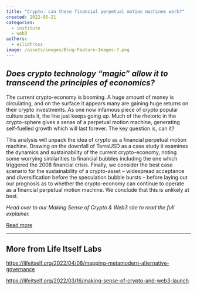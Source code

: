 ```yaml
---
title: "Crypto: can these financial perpetual motion machines work?"
created: 2022-05-21
categories: 
  - institute
  - web3
authors: 
  - eilidhross
image: /assets/images/Blog-Feature-Images-7.png
---
```


## _Does crypto technology “magic” allow it to transcend the principles of economics?_

The current crypto-economy is booming. A huge amount of money is circulating, and on the surface it appears many are gaining huge returns on their crypto investments. As one now infamous piece of crypto popular culture puts it, the line just keeps going up. Much of the rhetoric in the crypto-sphere gives a sense of a perpetual motion machine, generating self-fuelled growth which will last forever. The key question is, can it?

This analysis will unpack the idea of crypto as a financial perpetual motion machine. Drawing on the downfall of TerraUSD as a case study it examines the dynamics and sustainability of the current crypto-economy, noting some worrying similarities to financial bubbles including the one which triggered the 2008 financial crisis. Finally, we consider the best case scenario for the sustainability of a crypto-asset – widespread acceptance and diversification before the speculation bubble bursts – before laying out our prognosis as to whether the crypto-economy can continue to operate as a financial perpetual motion machine. We conclude that this is unlikely at best.

_Head over to our Making Sense of Crypto & Web3 site to read the full explainer._

[Read more](https://web3.lifeitself.org/notes/financial-perpetual-motion-machine)

* * *

## More from Life Itself Labs

https://lifeitself.org/2022/04/08/mapping-metamodern-alternative-governance

https://lifeitself.org/2022/03/16/making-sense-of-crypto-and-web3-launch
